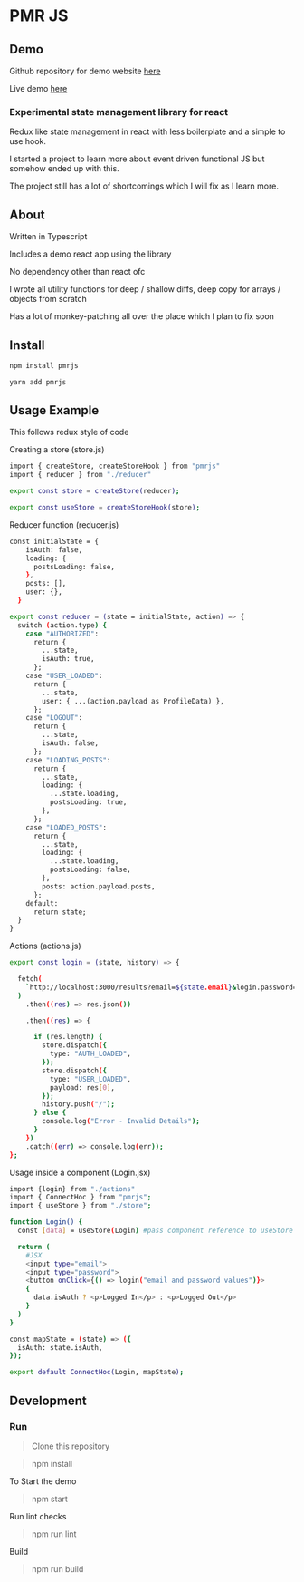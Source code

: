 # PMR JS

## Demo

Github repository for demo website [here](https://github.com/msx47/reddit-lite)

Live demo [here](https://redditlite-6f953.web.app/)

### Experimental state management library for react

Redux like state management in react with less boilerplate and a simple to use hook.

I started a project to learn more about event driven functional JS but somehow ended up with this.

The project still has a lot of shortcomings which I will fix as I learn more.

## About

Written in Typescript

Includes a demo react app using the library

No dependency other than react ofc

I wrote all utility functions for deep / shallow diffs, deep copy for arrays / objects from scratch

Has a lot of monkey-patching all over the place which I plan to fix soon

## Install

```bash
npm install pmrjs
```

```bash
yarn add pmrjs
```

## Usage Example

This follows redux style of code

Creating a store (store.js)

```bash
import { createStore, createStoreHook } from "pmrjs"
import { reducer } from "./reducer"

export const store = createStore(reducer);

export const useStore = createStoreHook(store);
```

Reducer function (reducer.js)

```bash
const initialState = {
    isAuth: false,
    loading: {
      postsLoading: false,
    },
    posts: [],
    user: {},
  }

export const reducer = (state = initialState, action) => {
  switch (action.type) {
    case "AUTHORIZED":
      return {
        ...state,
        isAuth: true,
      };
    case "USER_LOADED":
      return {
        ...state,
        user: { ...(action.payload as ProfileData) },
      };
    case "LOGOUT":
      return {
        ...state,
        isAuth: false,
      };
    case "LOADING_POSTS":
      return {
        ...state,
        loading: {
          ...state.loading,
          postsLoading: true,
        },
      };
    case "LOADED_POSTS":
      return {
        ...state,
        loading: {
          ...state.loading,
          postsLoading: false,
        },
        posts: action.payload.posts,
      };
    default:
      return state;
  }
}

```

Actions (actions.js)

```bash
export const login = (state, history) => {

  fetch(
    `http://localhost:3000/results?email=${state.email}&login.password=${state.password}`
  )
    .then((res) => res.json())

    .then((res) => {

      if (res.length) {
        store.dispatch({
          type: "AUTH_LOADED",
        });
        store.dispatch({
          type: "USER_LOADED",
          payload: res[0],
        });
        history.push("/");
      } else {
        console.log("Error - Invalid Details");
      }
    })
    .catch((err) => console.log(err));
};
```

Usage inside a component (Login.jsx)

```bash
import {login} from "./actions"
import { ConnectHoc } from "pmrjs";
import { useStore } from "./store";

function Login() {
  const [data] = useStore(Login) #pass component reference to useStore

  return (
    #JSX
    <input type="email">
    <input type="password">
    <button onClick={() => login("email and password values")}>
    {
      data.isAuth ? <p>Logged In</p> : <p>Logged Out</p>
    }
  )
}

const mapState = (state) => ({
  isAuth: state.isAuth,
});

export default ConnectHoc(Login, mapState);

```

## Development

### Run

> Clone this repository

> npm install

To Start the demo

> npm start

Run lint checks

> npm run lint

Build

> npm run build

